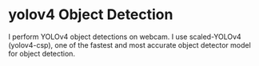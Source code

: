 # yolov4 Object Detection

I perform YOLOv4 object detections on webcam.
I use scaled-YOLOv4 (yolov4-csp), one of the fastest and most accurate object detector model for object detection.
